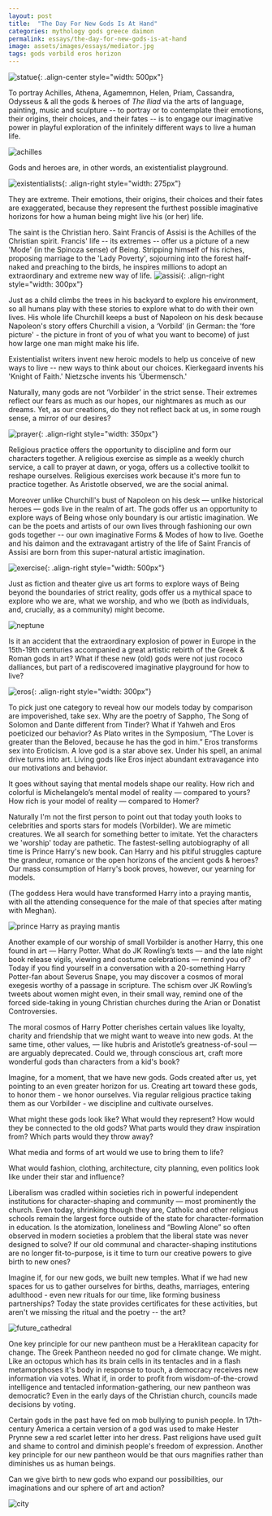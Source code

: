 ```yaml
---
layout: post
title:  "The Day For New Gods Is At Hand"
categories: mythology gods greece daimon
permalink: essays/the-day-for-new-gods-is-at-hand
image: assets/images/essays/mediator.jpg
tags: gods vorbild eros horizon 
---
```


![statue](/assets/images/essays/mediator_focus.jpg){: .align-center style="width: 500px"}

To portray Achilles, Athena, Agamemnon, Helen, Priam, Cassandra, Odysseus & all the gods & heroes of _The Iliad_ via the arts of language, painting, music and sculpture -- to portray or to contemplate their emotions, their origins, their choices, and their fates -- is to engage our imaginative power in playful exploration of the infinitely different ways to live a human life. 

![achilles](/assets/images/essays/achilles.jpg)

Gods and heroes are, in other words, an existentialist playground. 

![existentialists](/assets/images/essays/existentialist.jpg){: .align-right style="width: 275px"}

They are extreme. Their emotions, their origins, their choices and their fates are exaggerated, because they represent the furthest possible imaginative horizons for how a human being might live his (or her) life. 

The saint is the Christian hero. Saint Francis of Assisi is the Achilles of the Christian spirit. Francis' life -- its extremes -- offer us a picture of a new 'Mode' (in the Spinoza sense) of Being. Stripping himself of his riches, proposing marriage to the 'Lady Poverty', sojourning into the forest half-naked and preaching to the birds, he inspires millions to adopt an extraordinary and extreme new way of life. ![assisi](/assets/images/essays/assisi.jpg){: .align-right style="width: 300px"}

Just as a child climbs the trees in his backyard to explore his environment, so all humans play with these stories to explore what to do with their own lives. His whole life Churchill keeps a bust of Napoleon on his desk because Napoleon's story offers Churchill a vision, a ‘Vorbild’ (in German: the ‘fore picture' - the picture in front of you of what you want to become) of just how large one man might make his life.

Existentialist writers invent new heroic models to help us conceive of new ways to live -- new ways to think about our choices. Kierkegaard invents his 'Knight of Faith.' Nietzsche invents his ‘Übermensch.'

Naturally, many gods are not ‘Vorbilder’ in the strict sense. Their extremes reflect our fears as much as our hopes, our nightmares as much as our dreams. Yet, as our creations, do they not reflect back at us, in some rough sense, a mirror of our desires? 

![prayer](/assets/images/essays/prayer.jpg){: .align-right style="width: 350px"} 

Religious practice offers the opportunity to discipline and form our characters together. A religious exercise as simple as a weekly church service, a call to prayer at dawn, or yoga, offers us a collective toolkit to reshape ourselves. Religious exercises work because it's more fun to practice together. As Aristotle observed, we are the social animal.

Moreover unlike Churchill's bust of Napoleon on his desk — unlike historical heroes — gods live in the realm of art. The gods offer us an opportunity to explore ways of Being whose only boundary is our artistic imagination. We can be the poets and artists of our own lives through fashioning our own gods together -- our own imaginative Forms & Modes of how to live. Goethe and his daimon and the extravagant artistry of the life of Saint Francis of Assisi are born from this super-natural artistic imagination. 

![exercise](/assets/images/essays/exercise.png){: .align-right style="width: 500px"}

Just as fiction and theater give us art forms to explore ways of Being beyond the boundaries of strict reality, gods offer us a mythical space to explore who we are, what we worship, and who we (both as individuals, and, crucially, as a community) might become.

![neptune](/assets/images/essays/neptune.jpg)

Is it an accident that the extraordinary explosion of power in Europe in the 15th-19th centuries accompanied a great artistic rebirth of the Greek & Roman gods in art? What if these new (old) gods were not just rococo dalliances, but part of a rediscovered imaginative playground for how to live?

![eros](/assets/images/essays/eros.jpg){: .align-right style="width: 300px"}

To pick just one category to reveal how our models today by comparison are impoverished, take sex. Why are the poetry of Sappho, The Song of Solomon and Dante different from Tinder?  What if Yahweh and Eros poeticized our behavior? As Plato writes in the Symposium, “The Lover is greater than the Beloved, because he has the god in him.” Eros transforms sex into Eroticism. A love god is a star above sex. Under his spell, an animal drive turns into art. Living gods like Eros inject abundant extravagance into our motivations and behavior.


It goes without saying that mental models shape our reality. How rich and colorful is Michelangelo’s mental model of reality — compared to yours? How rich is your model of reality — compared to Homer?

Naturally I'm not the first person to point out that today youth looks to celebrities and sports stars for models (Vorbilder). We are mimetic creatures. We all search for something better to imitate. Yet the characters we 'worship' today are pathetic. The fastest-selling autobiography of all time is Prince Harry's new book. Can Harry and his pitiful struggles capture the grandeur, romance or the open horizons of the ancient gods & heroes? Our mass consumption of Harry's book proves, however, our yearning for models.

(The goddess Hera would have transformed Harry into a praying mantis, with all the attending consequence for the male of that species after mating with Meghan).

![prince Harry as praying mantis](/assets/images/essays/mantis.png)

Another example of our worship of small Vorbilder is another Harry, this one found in art — Harry Potter. What do JK Rowling’s texts — and the late night book release vigils, viewing and costume celebrations — remind you of? Today if you find yourself in a conversation with a 20-something Harry Potter-fan about Severus Snape, you may discover a cosmos of moral exegesis worthy of a passage in scripture. The schism over JK Rowling’s tweets about women might even, in their small way, remind one of the forced side-taking in young Christian churches during the Arian or Donatist Controversies.

The moral cosmos of Harry Potter cherishes certain values like loyalty, charity and friendship that we might want to weave into new gods. At the same time, other values, — like hubris and Aristotle’s greatness-of-soul — are arguably deprecated. Could we, through conscious art, craft more wonderful gods than characters from a kid's book? 

Imagine, for a moment, that we have new gods. Gods created after us, yet pointing to an even greater horizon for us. Creating art toward these gods, to honor them - we honor ourselves. Via regular religious practice taking them as our Vorbilder - we discipline and cultivate ourselves. 

What might these gods look like? What would they represent? How would they be connected to the old gods? What parts would they draw inspiration from? Which parts would they throw away? 

What media and forms of art would we use to bring them to life?

What would fashion, clothing, architecture, city planning, even politics look like under their star and influence?

Liberalism was cradled within societies rich in powerful independent institutions for character-shaping and community — most prominently the church. Even today, shrinking though they are, Catholic and other religious schools remain the largest force outside of the state for character-formation in education. Is the atomization, loneliness and “Bowling Alone” so often observed in modern societies a problem that the liberal state was never designed to solve? If our old communal and character-shaping institutions are no longer fit-to-purpose, is it time to turn our creative powers to give birth to new ones?

Imagine if, for our new gods, we built new temples. What if we had new spaces for us to gather ourselves for births, deaths, marriages, entering adulthood - even new rituals for our time, like forming business partnerships? Today the state provides certificates for these activities, but aren't we missing the ritual and the poetry -- the art?

![future_cathedral](/assets/images/essays/cathedral.png)

One key principle for our new pantheon must be a Heraklitean capacity for change. The Greek Pantheon needed no god for climate change. We might. Like an octopus which has its brain cells in its tentacles and in a flash metamorphoses it's body in response to touch, a democracy receives new information via votes. What if, in order to profit from wisdom-of-the-crowd intelligence and tentacled information-gathering, our new pantheon was democratic? Even in the early days of the Christian church, councils made decisions by voting. 

Certain gods in the past have fed on mob bullying to punish people. In 17th-century America a certain version of a god was used to make Hester Prynne sew a red scarlet letter into her dress. Past religions have used guilt and shame to control and diminish people's freedom of expression. Another key principle for our new pantheon would be that ours magnifies rather than diminishes us as human beings.

Can we give birth to new gods who expand our possibilities, our imaginations and our sphere of art and action?

![city](/assets/images/essays/city.png)

